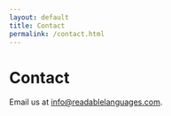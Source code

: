 ```yaml
---
layout: default
title: Contact
permalink: /contact.html
---
```


<h1>Contact</h1>
<p>Email us at <a href="mailto:info@readablelanguages.com">info@readablelanguages.com</a>.</p>

